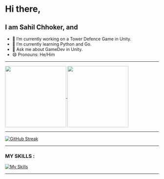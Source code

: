  # Hi there,
  ## I am Sahil Chhoker, and
  - 🔭 I’m currently working on a Tower Defence Game in Unity.
  - 🌱 I’m currently learning Python and Go.
  - 💬 Ask me about GameDev in Unity.
  - 😄 Pronouns: He/Him
----

<a href="https://github.com/sahil-chhoker/github-readme-stats">
  <img height=200 align="center" src="https://github-readme-stats.vercel.app/api?username=sahil-chhoker&show_icons=true&theme=radical" />
</a>
<a href="https://github.com/sahil-chhoker/convoychat">
  <img height=200 align="center" src="https://github-readme-stats.vercel.app/api/top-langs?username=sahil-chhoker&hide=asp.net,shaderlab,hlsl,html&layout=donut&theme=radical" />
</a>

----

[![GitHub Streak](http://github-readme-streak-stats.herokuapp.com?user=sahil-chhoker&theme=dark&background=000000)](https://git.io/streak-stats)

----

<!--- ![Snake animation](https://github.com/sahil-chhoker/sahil-chhoker/blob/output/github-contribution-grid-snake.svg)-->

### MY SKILLS : 
[![My Skills](https://skillicons.dev/icons?i=cs,python,go,unity,postgresql,dotnet,git,github,discord,ps)](https://skillicons.dev)

---

<!--
**Sahil-Chhoker/Sahil-Chhoker** is a ✨ _special_ ✨ repository because its `README.md` (this file) appears on your GitHub profile.

Here are some ideas to get you started:

- 🔭 I’m currently working on ...
- 🌱 I’m currently learning ...

- 🤔 I’m looking for help with ...
- 💬 Ask me about ...
- ⚡ Fun fact: ...
-->
